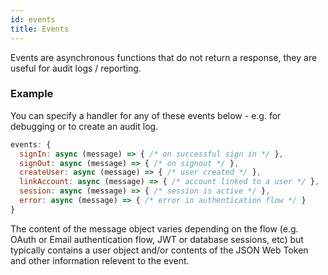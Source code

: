 ```yaml
---
id: events
title: Events
---
```


Events are asynchronous functions that do not return a response, they are useful for audit logs / reporting.

### Example

You can specify a handler for any of these events below - e.g. for debugging or to create an audit log.

```js title="pages/api/auth/[...nextauth.js]"
events: {
  signIn: async (message) => { /* on successful sign in */ },
  signOut: async (message) => { /* on signout */ },
  createUser: async (message) => { /* user created */ },
  linkAccount: async (message) => { /* account linked to a user */ },
  session: async (message) => { /* session is active */ },
  error: async (message) => { /* error in authentication flow */ }
}
```

The content of the message object varies depending on the flow (e.g. OAuth or Email authentication flow, JWT or database sessions, etc) but typically contains a user object and/or contents of the JSON Web Token and other information relevent to the event.
